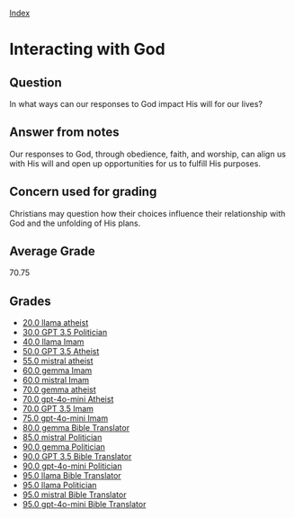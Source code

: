 
[Index](../index.md)
# Interacting with God
## Question
In what ways can our responses to God impact His will for our lives?

## Answer from notes
Our responses to God, through obedience, faith, and worship, can align us with His will and open up opportunities for us to fulfill His purposes.

## Concern used for grading
Christians may question how their choices influence their relationship with God and the unfolding of His plans.

## Average Grade
70.75

## Grades
 * [20.0 llama atheist](../answers/llama_atheist/Interacting_with_God.md)
 * [30.0 GPT 3.5 Politician](../answers/GPT_3.5_Politician/Interacting_with_God.md)
 * [40.0 llama Imam](../answers/llama_Imam/Interacting_with_God.md)
 * [50.0 GPT 3.5 Atheist](../answers/GPT_3.5_Atheist/Interacting_with_God.md)
 * [55.0 mistral atheist](../answers/mistral_atheist/Interacting_with_God.md)
 * [60.0 gemma Imam](../answers/gemma_Imam/Interacting_with_God.md)
 * [60.0 mistral Imam](../answers/mistral_Imam/Interacting_with_God.md)
 * [70.0 gemma atheist](../answers/gemma_atheist/Interacting_with_God.md)
 * [70.0 gpt-4o-mini Atheist](../answers/gpt-4o-mini_Atheist/Interacting_with_God.md)
 * [70.0 GPT 3.5 Imam](../answers/GPT_3.5_Imam/Interacting_with_God.md)
 * [75.0 gpt-4o-mini Imam](../answers/gpt-4o-mini_Imam/Interacting_with_God.md)
 * [80.0 gemma Bible Translator](../answers/gemma_Bible_Translator/Interacting_with_God.md)
 * [85.0 mistral Politician](../answers/mistral_Politician/Interacting_with_God.md)
 * [90.0 gemma Politician](../answers/gemma_Politician/Interacting_with_God.md)
 * [90.0 GPT 3.5 Bible Translator](../answers/GPT_3.5_Bible_Translator/Interacting_with_God.md)
 * [90.0 gpt-4o-mini Politician](../answers/gpt-4o-mini_Politician/Interacting_with_God.md)
 * [95.0 llama Bible Translator](../answers/llama_Bible_Translator/Interacting_with_God.md)
 * [95.0 llama Politician](../answers/llama_Politician/Interacting_with_God.md)
 * [95.0 mistral Bible Translator](../answers/mistral_Bible_Translator/Interacting_with_God.md)
 * [95.0 gpt-4o-mini Bible Translator](../answers/gpt-4o-mini_Bible_Translator/Interacting_with_God.md)
